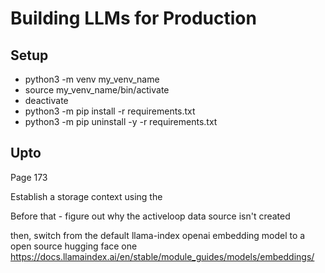 # Building LLMs for Production

## Setup
* python3 -m venv my_venv_name
* source my_venv_name/bin/activate
* deactivate
* python3 -m pip install -r requirements.txt
* python3 -m pip uninstall -y -r requirements.txt

## Upto
Page 173


Establish a storage context using the

Before that - figure out why the activeloop data source isn't created

then, switch from the default llama-index openai embedding model to a open source hugging face one
https://docs.llamaindex.ai/en/stable/module_guides/models/embeddings/

